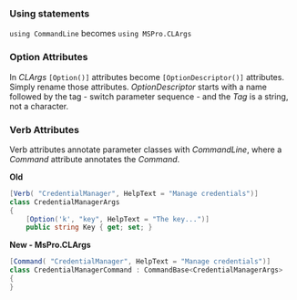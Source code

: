 ### Using statements

`using CommandLine` becomes `using MSPro.CLArgs`

### Option Attributes

In *CLArgs* `[Option()]` attributes become `[OptionDescriptor()]` attributes. Simply rename those attributes. *OptionDescriptor* starts with a name followed by the tag - switch parameter sequence - and the *Tag* is a string, not a character.

### Verb Attributes

Verb attributes annotate parameter classes with *CommandLine*, where a *Command* attribute annotates the *Command*.

**Old**

```csharp
[Verb( "CredentialManager", HelpText = "Manage credentials")]
class CredentialManagerArgs
{
	[Option('k', "key", HelpText = "The key...")]
	public string Key { get; set; }
```

**New - MsPro.CLArgs**

```csharp
[Command( "CredentialManager", HelpText = "Manage credentials")]
class CredentialManagerCommand : CommandBase<CredentialManagerArgs>
{
}
```



